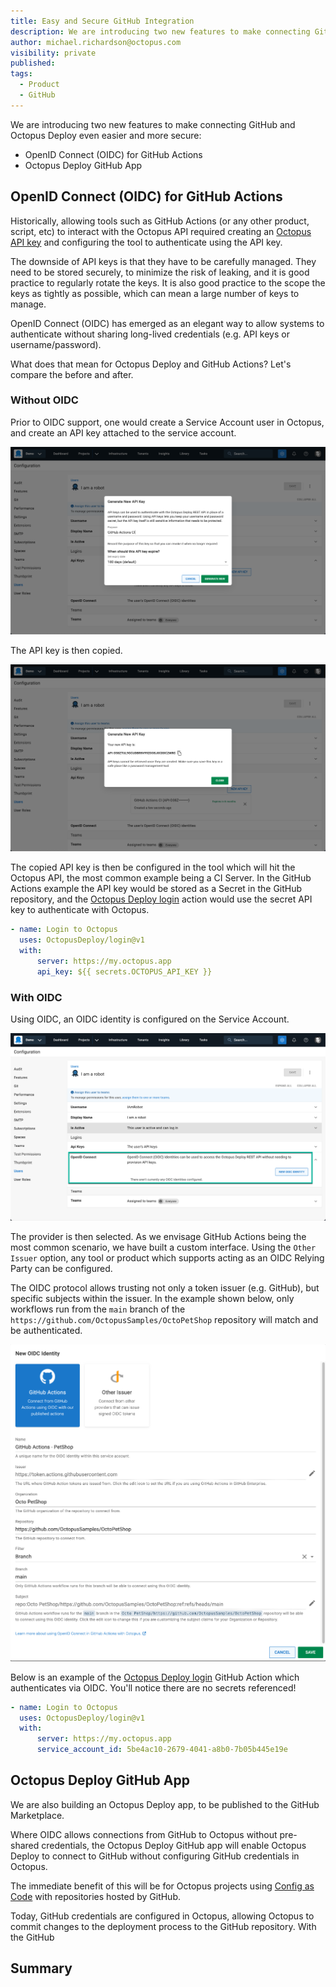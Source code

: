 ```yaml
---
title: Easy and Secure GitHub Integration
description: We are introducing two new features to make connecting GitHub and Octopus Deploy even easier and more secure
author: michael.richardson@octopus.com 
visibility: private
published: 
tags: 
  - Product
  - GitHub
---
```


We are introducing two new features to make connecting GitHub and Octopus Deploy even easier and more secure:

- OpenID Connect (OIDC) for GitHub Actions 
- Octopus Deploy GitHub App

## OpenID Connect (OIDC) for GitHub Actions

Historically, allowing tools such as GitHub Actions (or any other product, script, etc) to interact with the Octopus API required creating an [Octopus API key](https://octopus.com/docs/octopus-rest-api/how-to-create-an-api-key) and configuring the tool to authenticate using the API key.  

The downside of API keys is that they have to be carefully managed.  They need to be stored securely, to minimize the risk of leaking, and it is good practice to regularly rotate the keys. It is also good practice to the scope the keys as tightly as possible, which can mean a large number of keys to manage.

OpenID Connect (OIDC) has emerged as an elegant way to allow systems to authenticate without sharing long-lived credentials (e.g. API keys or username/password). 

What does that mean for Octopus Deploy and GitHub Actions?  Let's compare the before and after.

### Without OIDC

Prior to OIDC support, one would create a Service Account user in Octopus, and create an API key attached to the service account.

![Creating the API key on the Service Account](create-api-key-1.png "width=300")

The API key is then copied.

![The API Key is then copied](create-api-key-2.png "width=300")

The copied API key is then be configured in the tool which will hit the Octopus API, the most common example being a CI Server.  In the GitHub Actions example the API key would be stored as a Secret in the GitHub repository, and the [Octopus Deploy login](https://github.com/OctopusDeploy/login) action would use the secret API key to authenticate with Octopus.   

```yaml
- name: Login to Octopus
  uses: OctopusDeploy/login@v1
  with:
      server: https://my.octopus.app
      api_key: ${{ secrets.OCTOPUS_API_KEY }}
```

### With OIDC

Using OIDC, an OIDC identity is configured on the Service Account.  

![An OIDC identity is added to the Service Account](service-account-oidc-section.png "width=300")

The provider is then selected. As we envisage GitHub Actions being the most common scenario, we have built a custom interface.  Using the `Other Issuer` option, any tool or product which supports acting as an OIDC Relying Party can be configured. 

The OIDC protocol allows trusting not only a token issuer (e.g. GitHub), but specific subjects within the issuer.  In the example shown below, only workflows run from the `main` branch of the `https://github.com/OctopusSamples/OctoPetShop` repository will match and be authenticated.

![The OIDC identity is configured](oidc-identity.png "width=300")

Below is an example of the [Octopus Deploy login](https://github.com/OctopusDeploy/login) GitHub Action which authenticates via OIDC.  You'll notice there are no secrets referenced!

```yaml
- name: Login to Octopus
  uses: OctopusDeploy/login@v1
  with:
      server: https://my.octopus.app
      service_account_id: 5be4ac10-2679-4041-a8b0-7b05b445e19e
```

## Octopus Deploy GitHub App

We are also building an Octopus Deploy app, to be published to the GitHub Marketplace.

Where OIDC allows connections from GitHub to Octopus without pre-shared credentials, the Octopus Deploy GitHub app will enable Octopus Deploy to connect to GitHub without configuring GitHub credentials in Octopus. 

The immediate benefit of this will be for Octopus projects using [Config as Code](https://octopus.com/docs/projects/version-control) with repositories hosted by GitHub.

Today, GitHub credentials are configured in Octopus, allowing Octopus to commit changes to the deployment process to the GitHub repository.  With the GitHub

## Summary 


